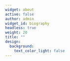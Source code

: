 ```yaml
---
widget: about
active: false
author: admin
widget_id: biography
headless: true
weight: 20
title: ""
design:
  background:
    text_color_light: false
---
```


